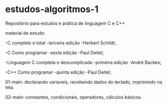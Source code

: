 # estudos-algoritmos-1
 Repositório para estudos e prática de linguagem C e C++

material de estudo:

-C completo e total
    -terceira edição
    -Herbert Schildt;

-C Como programar
    -sexta edição
    -Paul Deitel;

-Linguagem C completa e descomplicada
    -primeira edição
    -André Backes;

-C++ Como programar
    -quinta edição
    -Paul Deitel;

01-main: declarando variaveis, recebendo dados do teclado, imprimindo na tela.

02-main: constantes, condicionais, operadores, cálculos básicos.

